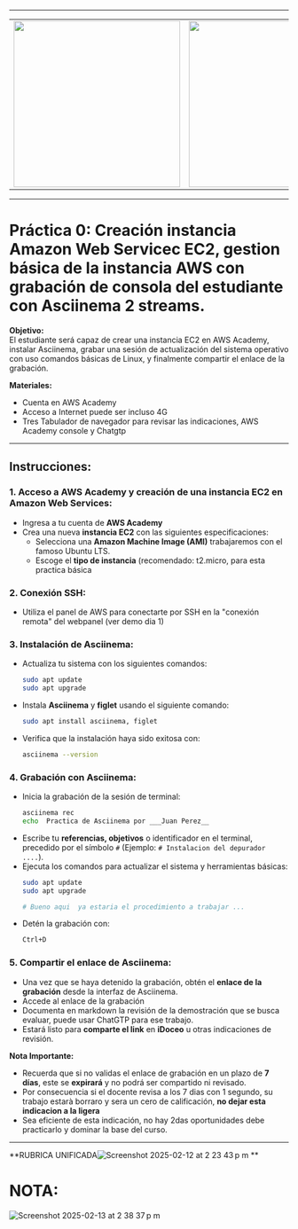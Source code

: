 
---
|  |  |
|----------|----------|
| <img width="300" src="https://github.com/user-attachments/assets/22c50836-a301-4324-b37c-b57e810fdc72" /> | <img width="300" src="https://github.com/user-attachments/assets/22f52d88-1071-4041-9b51-6f883af969a6" /> |

---


# Práctica 0: Creación instancia Amazon Web Servicec EC2, gestion básica de la instancia AWS  con grabación de consola del estudiante con Asciinema  2 streams.

**Objetivo:**  
El estudiante será capaz de crear una instancia EC2 en AWS Academy, instalar Asciinema, grabar una sesión de actualización del sistema operativo con uso comandos básicas de Linux, y finalmente compartir el enlace de la grabación.

**Materiales:**
- Cuenta en AWS Academy
- Acceso a Internet puede ser incluso 4G
- Tres Tabulador de navegador para revisar las indicaciones, AWS Academy console y Chatgtp

---

## Instrucciones:

### 1. Acceso a AWS Academy y creación de una instancia EC2 en Amazon Web Services:
- Ingresa a tu cuenta de **AWS Academy**
- Crea una nueva **instancia EC2** con las siguientes especificaciones:
  - Selecciona una **Amazon Machine Image (AMI)** trabajaremos con el famoso Ubuntu LTS.
  - Escoge el **tipo de instancia** (recomendado: t2.micro, para esta practica básica

### 2. Conexión SSH:
- Utiliza el panel de AWS para conectarte por SSH en la "conexión remota" del webpanel (ver demo dia 1)

### 3. Instalación de Asciinema:
- Actualiza tu sistema con los siguientes comandos:
  ```bash
  sudo apt update
  sudo apt upgrade
  ```
- Instala **Asciinema** y **figlet** usando el siguiente comando:
  ```bash
  sudo apt install asciinema, figlet
  ```
- Verifica que la instalación haya sido exitosa con:
  ```bash
  asciinema --version
  ```

### 4. Grabación con Asciinema:
- Inicia la grabación de la sesión de terminal:
  ```bash
  asciinema rec
  echo  Practica de Asciinema por ___Juan Perez__
  ```
- Escribe tu **referencias, objetivos** o identificador en el terminal, precedido por el símbolo `#` (Ejemplo: `# Instalacion del depurador ....`).
- Ejecuta los comandos para actualizar el sistema y herramientas básicas:
  ```bash
  sudo apt update
  sudo apt upgrade

  # Bueno aqui  ya estaria el procedimiento a trabajar ...
  ```
- Detén la grabación con:
  ```bash
  Ctrl+D
  ```

### 5. Compartir el enlace de Asciinema:
- Una vez que se haya detenido la grabación, obtén el **enlace de la grabación** desde la interfaz de Asciinema.
- Accede al enlace de la grabación
- Documenta en markdown la revisión de la demostración que se busca evaluar, puede usar ChatGTP para ese trabajo.
- Estará listo para **comparte el link** en **iDoceo** u otras indicaciones de revisión.

**Nota Importante:**  
- Recuerda que si no validas el enlace de grabación en un plazo de **7 días**, este se **expirará** y no podrá ser compartido ni revisado.
- Por consecuencia si el docente revisa a los 7 dias con 1 segundo, su trabajo estarà borraro y sera un cero de calificación, **no dejar esta indicacion a la ligera**
- Sea eficiente de esta indicación, no hay 2das oportunidades debe practicarlo y dominar la base del curso.



--- 


**RUBRICA UNIFICADA![Screenshot 2025-02-12 at 2 23 43 p m](https://github.com/user-attachments/assets/2417cb93-15a0-4ba6-8ea3-da909b839196)
**  

# NOTA:
![Screenshot 2025-02-13 at 2 38 37 p m](https://github.com/user-attachments/assets/f627bc27-337b-47f0-8c50-7e57f47ed97d)




